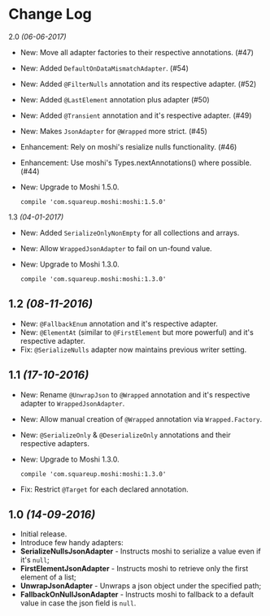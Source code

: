Change Log
===

2.0 *(06-06-2017)*
* New: Move all adapter factories to their respective annotations. (#47)
* New: Added `DefaultOnDataMismatchAdapter`. (#54)
* New: Added `@FilterNulls` annotation and its respective adapter. (#52)
* New: Added `@LastElement` annotation plus adapter (#50)
* New: Added `@Transient` annotation and it's respective adapter. (#49)
* New: Makes `JsonAdapter` for `@Wrapped` more strict. (#45)

* Enhancement: Rely on moshi's resialize nulls functionality. (#46)
* Enhancement: Use moshi's Types.nextAnnotations() where possible. (#44)

* New: Upgrade to Moshi 1.5.0.

   ```
   compile 'com.squareup.moshi:moshi:1.5.0'
   ```

1.3 *(04-01-2017)*
* New: Added `SerializeOnlyNonEmpty` for all collections and arrays.
* New: Allow `WrappedJsonAdapter` to fail on un-found value.
* New: Upgrade to Moshi 1.3.0.

   ```
   compile 'com.squareup.moshi:moshi:1.3.0'
   ```

1.2 *(08-11-2016)*
---
* New: `@FallbackEnum` annotation and it's respective adapter.
* New: `@ElementAt` (similar to `@FirstElement` but more powerful) and it's respective adapter.
* Fix: `@SerializeNulls` adapter now maintains previous writer setting.

1.1 *(17-10-2016)*
---
*  New: Rename `@UnwrapJson` to `@Wrapped` annotation and it's respective adapter to `WrappedJsonAdapter`.
*  New: Allow manual creation of `@Wrapped` annotation via `Wrapped.Factory`.
*  New: `@SerializeOnly` & `@DeserializeOnly` annotations and their respective adapters.
*  New: Upgrade to Moshi 1.3.0.
   
   ```
   compile 'com.squareup.moshi:moshi:1.3.0'
   ```
*  Fix: Restrict `@Target` for each declared annotation.

1.0 *(14-09-2016)*
---
*  Initial release.
*  Introduce few handy adapters:
  * **SerializeNullsJsonAdapter** - Instructs moshi to serialize a value even if it's `null`;
  * **FirstElementJsonAdapter** - Instructs moshi to retrieve only the first element of a list;
  * **UnwrapJsonAdapter** - Unwraps a json object under the specified path;
  * **FallbackOnNullJsonAdapter** - Instructs moshi to fallback to a default value in case the json field is `null`.
